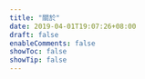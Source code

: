 ```yaml
---
title: "關於"
date: 2019-04-01T19:07:26+08:00
draft: false
enableComments: false
showToc: false
showTip: false
---
```


